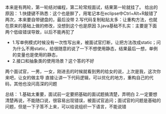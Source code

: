 
本来是有两轮，第一轮结对编程，第二轮常规面试，结果第一轮就挂了。
给出的原因：
1.快捷键不熟悉：这个也是醉了，用笔记本在eclipse中Ctrl+Alt+R敲错了两次，本来要自带键盘的，最后没带
2.写代码复制粘贴太多：让重构方法，也就在原来的基础上做的修改，没想到这个也是原因
3.java基础不扎实：主要是下面两个低级错误导致，以后不能再犯了
 * 1.写单例模式时候没有一次性写出来，被面试官打断，让把方法改成static；问为什么不用static，给很随意的说了一下不想使用静态，结果最后一想，单例的变量也是使用的静态，
 * 2.接口和抽象类的使用场景？这个答的不好


两个面试官，一男，一女，刚进去的时候就看到男的给女的说，上次是我，这次你来吧，让女的做主导
直接让讲一下代码逻辑，可以优化的地方，重构自己的代码，其他也没问高深的问题


总结：
1.基础太重要，面试前一定要把基础的面试题搞清楚，弄明白
2.一定要想清楚再说，不能随口说，很容易出现错误，被面试官追问；面试官的问题是基础的问题，但是一下子答不上来，可以给说组织一下语言，不能说错